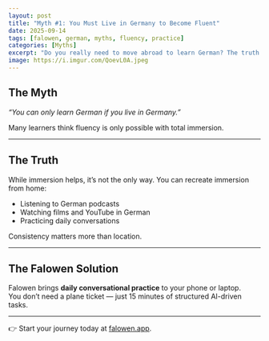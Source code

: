 ```yaml
---
layout: post
title: "Myth #1: You Must Live in Germany to Become Fluent"
date: 2025-09-14
tags: [falowen, german, myths, fluency, practice]
categories: [Myths]
excerpt: "Do you really need to move abroad to learn German? The truth: daily practice and the right tools can bring immersion to you."
image: https://i.imgur.com/QoevL0A.jpeg
---
```


## The Myth  
*“You can only learn German if you live in Germany.”*  

Many learners think fluency is only possible with total immersion.  

---

## The Truth  
While immersion helps, it’s not the only way. You can recreate immersion from home:  
- Listening to German podcasts  
- Watching films and YouTube in German  
- Practicing daily conversations  

Consistency matters more than location.  

---

## The Falowen Solution  
Falowen brings **daily conversational practice** to your phone or laptop.  
You don’t need a plane ticket — just 15 minutes of structured AI-driven tasks.  

---

👉 Start your journey today at [falowen.app](https://falowen.app).  
